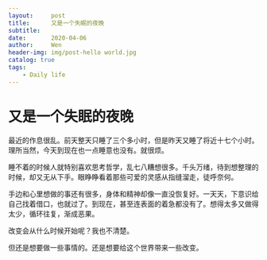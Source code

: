 ```yaml
---
layout:     post
title:      又是一个失眠的夜晚
subtitle:   
date:       2020-04-06
author:     Wen
header-img: img/post-hello world.jpg
catalog: true
tags:
    - Daily life
---
```



# 又是一个失眠的夜晚

最近的作息很乱。前天整天只睡了三个多小时，但是昨天又睡了将近十七个小时。理所当然，今天到现在也一点睡意也没有。就很烦。

睡不着的时候人就特别喜欢思考哲学，乱七八糟想很多。千头万绪，待到想整理的时候，却又无从下手。眼睁睁看着那些可爱的灵感从指缝溜走，徒呼奈何。

手边和心里想做的事还有很多，身体和精神却像一直没恢复好。一天天，下意识给自己找着借口，也就过了。到现在，甚至连表面的着急都没有了。想得太多又做得太少，循环往复，渐成恶果。

改变会从什么时候开始呢？我也不清楚。

但还是想要做一些事情的。还是想要给这个世界带来一些改变。